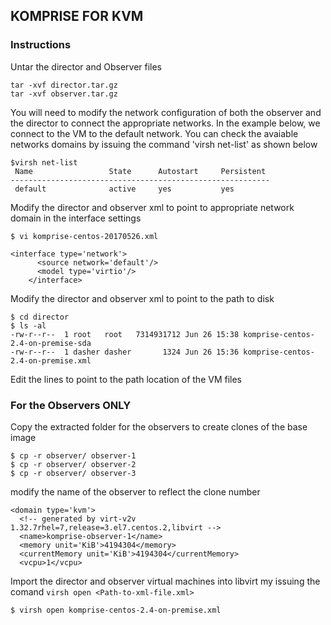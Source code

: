 ## KOMPRISE FOR KVM


### Instructions

Untar the director and Observer files

```
tar -xvf director.tar.gz
tar -xvf observer.tar.gz
```

You will need to modify the network configuration of both the observer and the director to connect the appropriate networks. In the example below, we connect to the VM to the default network. You can check the avaiable networks domains by issuing the command 'virsh net-list' as shown below

```
$virsh net-list
 Name                 State      Autostart     Persistent
----------------------------------------------------------
 default              active     yes           yes
```

Modify the director and observer xml to point to appropriate network domain in the interface settings

```
$ vi komprise-centos-20170526.xml

<interface type='network'>
      <source network='default'/>
      <model type='virtio'/>
    </interface>
````

Modify the director and observer xml to point to the path to disk

```
$ cd director
$ ls -al
-rw-r--r--  1 root   root   7314931712 Jun 26 15:38 komprise-centos-2.4-on-premise-sda
-rw-r--r--  1 dasher dasher       1324 Jun 26 15:36 komprise-centos-2.4-on-premise.xml
```

Edit the lines to point to the path location of the VM files

<devices>
    <disk type='file' device='disk'>
      <driver name='qemu' type='qcow2' cache='none'/>
      <source file='/home/dasher/director/komprise-centos-2.4-on-premise-sda'/>
      <target dev='vda' bus='virtio'/>
    </disk>



### For the Observers ONLY

Copy the extracted folder for the observers to create clones of the base image

```
$ cp -r observer/ observer-1
$ cp -r observer/ observer-2
$ cp -r observer/ observer-3
```

modify the name of the observer to reflect the clone number

```
<domain type='kvm'>
  <!-- generated by virt-v2v 1.32.7rhel=7,release=3.el7.centos.2,libvirt -->
  <name>komprise-observer-1</name>
  <memory unit='KiB'>4194304</memory>
  <currentMemory unit='KiB'>4194304</currentMemory>
  <vcpu>1</vcpu>
```

Import the director and observer virtual machines into libvirt my issuing the comand ```virsh open <Path-to-xml-file.xml>```

```
$ virsh open komprise-centos-2.4-on-premise.xml
```
